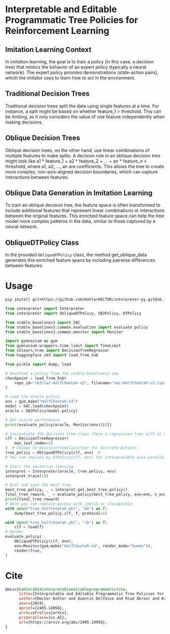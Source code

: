 # Interpretable and Editable Programmatic Tree Policies for Reinforcement Learning
## Imitation Learning Context
In imitation learning, the goal is to train a policy (in this case, a decision tree) that mimics the behavior of an expert policy (typically a neural network). The expert policy provides demonstrations (state-action pairs), which the imitator uses to learn how to act in the environment.

## Traditional Decision Trees
Traditional decision trees split the data using single features at a time. For instance, a split might be based on whether feature_1 > threshold. This can be limiting, as it only considers the value of one feature independently when making decisions.

## Oblique Decision Trees
Oblique decision trees, on the other hand, use linear combinations of multiple features to make splits. A decision rule in an oblique decision tree might look like a1 * feature_1 + a2 * feature_2 + ... + an * feature_n > threshold, where a1, a2, ..., an are coefficients. This allows the tree to create more complex, non-axis-aligned decision boundaries, which can capture interactions between features.

## Oblique Data Generation in Imitation Learning
To train an oblique decision tree, the feature space is often transformed to include additional features that represent linear combinations or interactions between the original features. This enriched feature space can help the tree model more complex patterns in the data, similar to those captured by a neural network.

## ObliqueDTPolicy Class
In the provided ```ObliqueDTPolicy``` class, the method get_oblique_data generates this enriched feature space by including pairwise differences between features.


# Usage
```bash
pip install git+https://github.com/KohlerHECTOR/interpreter-py.git@v0.1.3
```

```python
from interpreter import Interpreter
from interpreter import ObliqueDTPolicy, SB3Policy, DTPolicy

from stable_baselines3 import SAC
from stable_baselines3.common.evaluation import evaluate_policy
from stable_baselines3.common.monitor import Monitor

import gymnasium as gym
from gymnasium.wrappers.time_limit import TimeLimit
from sklearn.tree import DecisionTreeRegressor
from huggingface_sb3 import load_from_hub

from pickle import dump, load

# Download a policy from the stable-baselines3 zoo
checkpoint = load_from_hub(
    repo_id="sb3/sac-HalfCheetah-v3", filename="sac-HalfCheetah-v3.zip"
)

# Load the oracle policy
env = gym.make("HalfCheetah-v4")
model = SAC.load(checkpoint)
oracle = SB3Policy(model.policy)

# Get oracle performance
print(evaluate_policy(oracle, Monitor(env))[0])

# Instantiate the decision tree class (here a regression tree with at most 16 leaves)
clf = DecisionTreeRegressor(
    max_leaf_nodes=32
)  # Change to DecisionTreeClassifier for discrete Actions.
tree_policy = ObliqueDTPolicy(clf, env)  #
# You can replace by DTPolicy(clf, env) for interpretable axis-parallel DTs.

# Start the imitation learning
interpret = Interpreter(oracle, tree_policy, env)
interpret.train(10)

# Eval and save the best tree
best_tree_policy, _ = interpret.get_best_tree_policy()
final_tree_reward, _ = evaluate_policy(best_tree_policy, env=env, n_eval_episodes=10)
print(final_tree_reward)
# Here you can replace pickle with joblib or cloudpickle
with open("tree_halfcheetah.pkl", "wb") as f:
    dump(best_tree_policy.clf, f, protocol=5)

with open("tree_halfcheetah.pkl", "rb") as f:
    clf = load(f)
# Render
evaluate_policy(
    ObliqueDTPolicy(clf, env),
    env=Monitor(gym.make("HalfCheetah-v4", render_mode="human")),
    render=True,
)

```

# Cite
```bibtex
@misc{kohler2024interpretableeditableprogrammatictree,
      title={Interpretable and Editable Programmatic Tree Policies for Reinforcement Learning}, 
      author={Hector Kohler and Quentin Delfosse and Riad Akrour and Kristian Kersting and Philippe Preux},
      year={2024},
      eprint={2405.14956},
      archivePrefix={arXiv},
      primaryClass={cs.AI},
      url={https://arxiv.org/abs/2405.14956}, 
}
```